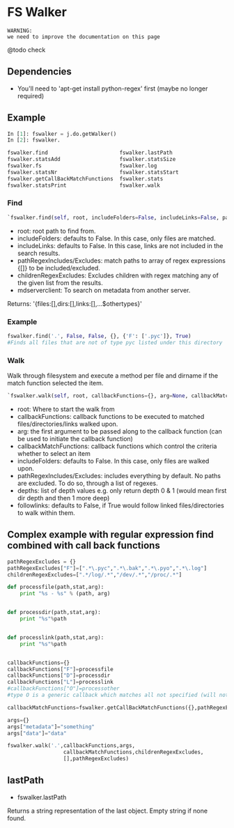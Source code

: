 # FS Walker

```
WARNING:
we need to improve the documentation on this page
```
@todo check

## Dependencies

-   You'll need to 'apt-get install python-regex' first (maybe no longer
    required)

## Example

```python
In [1]: fswalker = j.do.getWalker()
In [2]: fswalker.

fswalker.find                       fswalker.lastPath                   
fswalker.statsAdd                   fswalker.statsSize
fswalker.fs                         fswalker.log      
fswalker.statsNr                    fswalker.statsStart
fswalker.getCallBackMatchFunctions  fswalker.stats                      
fswalker.statsPrint                 fswalker.walk
```

### Find

```python
`fswalker.find(self, root, includeFolders=False, includeLinks=False, pathRegexIncludes={}, pathRegexExcludes={}, followlinks=False, childrenRegexExcludes=['.*/log/.*', '/dev/.*', '/proc/.*'], mdserverclient=None)`
```

-   root: root path to find from.
-   includeFolders: defaults to False. In this case, only files are
    matched.
-   includeLinks: defaults to False. In this case, links are not
    included in the search results.
-   pathRegexIncludes/Excludes: match paths to array of regex
    expressions {[]} to be included/excluded.
-   childrenRegexExcludes: Excludes children with regex matching any of
    the given list from the results.
-   mdserverclient: To search on metadata from another server.

Returns: '{files:[],dirs:[],links:[],...\$othertypes}'

### Example

```python
fswalker.find('.', False, False, {}, {'F': ['.pyc']}, True) 
#Finds all files that are not of type pyc listed under this directory
```

### Walk

Walk through filesystem and execute a method per file and dirname if the
match function selected the item.

```python
`fswalker.walk(self, root, callbackFunctions={}, arg=None, callbackMatchFunctions={}, followlinks=False, childrenRegexExcludes=['.*/log/.*', '/dev/.*', '/proc/.*'], pathRegexIncludes={}, pathRegexExcludes={}, mdserverclient=None)`
```

-   root: Where to start the walk from
-   callbackFunctions: callback functions to be executed to matched
    files/directories/links walked upon.
-   arg: the first argument to be passed along to the callback function
    (can be used to initiate the callback function)
-   callbackMatchFunctions: callback functions which control the
    criteria whether to select an item
-   includeFolders: defaults to False. In this case, only files are
    walked upon.
-   pathRegexIncludes/Excludes: includes everything by default. No paths
    are excluded. To do so, through a list of regexes.
-   depths: list of depth values e.g. only return depth 0 & 1 (would
    mean first dir depth and then 1 more deep)
-   followlinks: defaults to False, if True would follow linked
    files/directories to walk within them.

## Complex example with regular expression find combined with call back functions

```python
pathRegexExcludes = {}
pathRegexExcludes["F"]=[".*\.pyc",".*\.bak",".*\.pyo",".*\.log"]
childrenRegexExcludes=[".*/log/.*","/dev/.*","/proc/.*"]

def processfile(path,stat,arg):
    print "%s - %s" % (path, arg)


def processdir(path,stat,arg):
    print "%s"%path


def processlink(path,stat,arg):
    print "%s"%path


callbackFunctions={}
callbackFunctions["F"]=processfile
callbackFunctions["D"]=processdir
callbackFunctions["L"]=processlink
#callbackFunctions["O"]=processother
#type O is a generic callback which matches all not specified (will not match F,D,L)

callbackMatchFunctions=fswalker.getCallBackMatchFunctions({},pathRegexExcludes,False,False)

args={}
args["metadata"]="something"
args["data"]="data"

fswalker.walk('.',callbackFunctions,args,
                  callbackMatchFunctions,childrenRegexExcludes, 
                  [],pathRegexExcludes)
```

## lastPath

-   fswalker.lastPath

Returns a string representation of the last object. Empty string if none
found.
